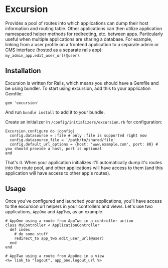 # Excursion

Provides a pool of routes into which applications can dump their host information and routing table. Other applications can then utilize application namespaced helper methods for redirecting, etc. between apps. Particularly useful when multiple applications are sharing a database. For example, linking from a user profile on a frontend application to a separate admin or CMS interface (hosted as a separate rails app): `my_admin_app.edit_user_url(@user)`.

## Installation

Excursion is written for Rails, which means you should have a Gemfile and be using bundler. To start using excursion, add this to your application Gemfile:

    gem 'excursion'

And run `bundle install` to add it to your bundle.

Create an initializer in `/config/initializers/excursion.rb` for configuration:

    Excursion.configure do |config|
      config.datasource = :file # only :file is supported right now
      config.datasource_file = '/path/to/shared/file'
      config.default_url_options = {host: 'www.example.com', port: 80} # you should provide a host, port is optional
    end

That's it. When your application initializes it'll automatically dump it's routes into the route pool, and other applications will have access to them (and this application will have access to other app's routes).

## Usage

Once you've configured and launched your applications, you'll have access to the excursion url helpers in your controllers and views. Let's use two applications, `AppOne` and `AppTwo`, as an example.

    # AppOne using a route from AppTwo in a controller action
    class MyController < ApplicationController
      def index
        # do some stuff
        redirect_to app_two.edit_user_url(@user)
      end
    end

    # AppTwo using a route from AppOne in a view
    <%= link_to "logout", app_one.logout_url %>
